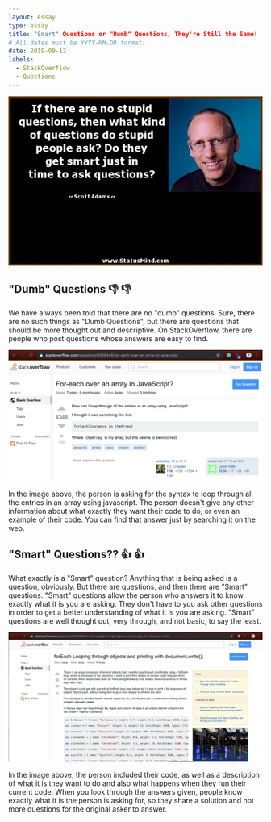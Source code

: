 ```yaml
---
layout: essay
type: essay
title: "Smart" Questions or "Dumb" Questions, They're Still the Same! 
# All dates must be YYYY-MM-DD format!
date: 2019-09-12
labels:
  - StackOverflow
  - Questions
---
```


<img class="ui medium center floated image" src="../images/questionmeme.jpg">

## "Dumb" Questions :thumbsdown: :thumbsdown:

We have always been told that there are no "dumb" questions. Sure, there are no such things as "Dumb Questions", but there are questions that should be more thought out and descriptive. On StackOverflow, there are people who post questions whose answers are easy to find. 

<img class="ui medium center floated image" src="../images/dumbQuestion.png">

In the image above, the person is asking for the syntax to loop through all the entries in an array using javascript. The person doesn't give any other information about what exactly they want their code to do, or even an example of their code. You can find that answer just by searching it on the web. 

## "Smart" Questions??  :thumbsup: :thumbsup:

What exactly is a "Smart" question? Anything that is being asked is a question, obviously. But there are questions, and then there are "Smart" questions. "Smart" questions allow the person who answers it to know exactly what it is you are asking. They don't have to you ask other questions in order to get a better understanding of what it is you are asking. "Smart" questions are well thought out, very through, and not basic, to say the least.

<img class="ui medium center floated image" src="../images/smartQuestion.png">

In the image above, the person included their code, as well as a description of what it is they want to do and also what happens when they run their current code. When you look through the answers given, people know exactly what it is the person is asking for, so they share a solution and not more questions for the original asker to answer.
